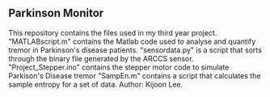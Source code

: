 ## Parkinson Monitor

This repository contains the files used in my third year project.
"MATLABscript.m" contains the Matlab code used to analyse and quantify tremor in Parkinson's disease patients.
"sensordata.py" is a script that sorts through the binary file generated by the ARCCS sensor.
"Project_Stepper.ino" contains the stepper motor code to simulate Parkison's Disease tremor
"SampEn.m" contains a script that calculates the sample entropy for a set of data. Author: Kijoon Lee.
